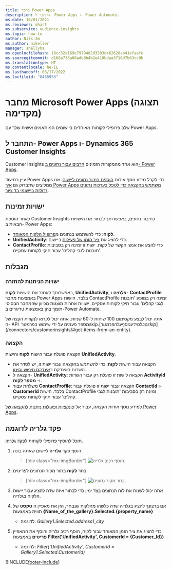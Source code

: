 ```yaml
---
title: מחבר Power Apps
description: התחבר ל- Power Apps ו- Power Automate.
ms.date: 10/01/2021
ms.reviewer: mhart
ms.subservice: audience-insights
ms.topic: how-to
author: Nils-2m
ms.author: nikeller
manager: shellyha
ms.openlocfilehash: 18cc32a169e79794d2d3203d462620ab41efaafe
ms.sourcegitcommit: d168a738a08adb8b4b2e410bdaa3716d7b63cc9b
ms.translationtype: HT
ms.contentlocale: he-IL
ms.lasthandoff: 03/17/2022
ms.locfileid: "8455953"
---
```

# <a name="microsoft-power-apps-connector-preview"></a>מחבר Microsoft Power Apps (תצוגה מקדימה)

שלב פרופילי לקוחות מאוחדים ביישומים המותאמים אישית שלך עם Power Apps.

## <a name="connect-power-apps-and-dynamics-365-customer-insights"></a>התחבר ל- Power Apps ו- Dynamics 365 Customer Insights

Customer Insights הוא אחד מהמקורות הזמינים [הרבים עבור נתונים ב- Power Apps](/powerapps/maker/canvas-apps/working-with-data-sources).

עיין בתיעוד Power Apps כדי לקבל מידע נוסף אודות [הוספת חיבור נתונים ליישום](/powerapps/maker/canvas-apps/add-data-connection). אנו ממליצים שתבדוק גם [איך Power Apps משתמש בהקצאה כדי לטפל בערכות נתונים גדולות ביישומי בד ציור](/powerapps/maker/canvas-apps/delegation-overview).

## <a name="available-entities"></a>ישויות זמינות

לאחר הוספת Customer Insights כחיבור נתונים, באפשרותך לבחור את הישויות הבאות ב- Power Apps:

- **לקוח**: כדי להשתמש בנתונים מ[פרופיל הלקוח המאוחד](customer-profiles.md).
- **UnifiedActivity**: כדי להציג את [ציר הזמן של פעילות](activities.md) ביישום.
- **ContactProfile**: כדי להציג את אנשי הקשר של לקוח. ישות זו זמינה רק בסביבות 'תובנות לגבי קהלים' עבור תיקי לקוחות עסקיים.

## <a name="limitations"></a>מגבלות

### <a name="retrievable-entities"></a>ישויות הניתנות להחזרה

באפשרותך לאחזר את הישויות **לקוח**, **UnifiedActivity**, **פלחים** ו- **ContactProfile** באמצעות מחבר Power Apps בלבד. הישות ContactProfile זמינה רק במופע 'תובנות לגבי קהלים' עבור תיקי לקוחות עסקיים. ישויות אחרות מוצגות מכיוון שהמחבר הבסיסי תומך בהן באמצעות טריגרים ב-Power Automate.

אתה יכול לבצע מקסימום 100 שיחות ל-60 שניות. אתה יכול לקרוא לנקודת הקצה של ה- API מספר פעמים על ידי שימוש בפרמטר ‏‏‎skip$. [קבל מידע נוסף על הפרמטר skip‎‏$](/connectors/customerinsights/#get-items-from-an-entity).

### <a name="delegation"></a>הקצאה

הקצאה פועלת עבור הישות **לקוח** והישות **UnifiedActivity**. 

- הקצאה עבור הישות **לקוח**: כדי להשתמש בהקצאה עבור ישות זו, יש לסדר את השדות באינדקס ב[אינדקס חיפוש וסינון](search-filter-index.md).  
- הקצאה ל- **UnifiedActivity**: הקצאה לישות זו פועלת רק עבור השדות **ActivityId** ו- **מספר לקוח**.  
- משלחת עבור **ContactProfile**: הקצאה עבור ישות זו פועלת עבור **ContactId** ו- **CustomerId** בלבד. הישות ContactProfile זמינה רק בסביבות 'תובנות לגבי קהלים' עבור תיקי לקוחות עסקיים.

למידע נוסף אודות הקצאה, עבור אל [פונקציות ופעולות ניתנות להקצאה של Power Apps](/powerapps/maker/canvas-apps/delegation-overview). 

## <a name="example-gallery-control"></a>פקד גלריה לדוגמה

תוכל להוסיף פרופילי לקוחות ל[פקד גלריה](/powerapps/maker/canvas-apps/add-gallery).

1. הוסף פקד **גלריה** ליישום שאתה בונה.

    > [!div class="mx-imgBorder"]
    > ![הוסף רכיב גלריה.](media/connector-powerapps9.png "הוסף רכיב גלריה.")

2. בחר **לקוח** בתור מקור הנתונים לפריטים.

    > [!div class="mx-imgBorder"]
    > ![בחר מקור נתונים.](media/choose-datasource-powerapps.png "בחר מקור נתונים.")

3. אתה יכול לשנות את לוח הנתונים בצד ימין כדי לבחור איזה שדה להציג עבור יישות הלקוח בגלריה.

4. אם ברצונך להציג בגלריה שדה כלשהו מהלקוח שנבחר, הזן את מאפיין ה **טקסט** של תווית באמצעות **{Name_of_the_gallery}.Selected.{property_name}**  
    - לדוגמה: _Gallery1.Selected.address1_city_

5. כדי להציג את ציר הזמן המאוחד עבור לקוח, הוסף רכיב גלריה והוסף את המאפיין **פריטים** באמצעות **Filter('UnifiedActivity', CustomerId = {Customer_Id})**  
    - לדוגמה: _Filter('UnifiedActivity', CustomerId = Gallery1.Selected.CustomerId)_


[!INCLUDE[footer-include](../includes/footer-banner.md)]
